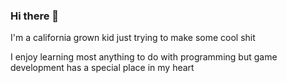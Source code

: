 ### Hi there 👋
<p>I'm a california grown kid just trying to make some cool shit</p>
<p>I enjoy learning most anything to do with programming but game development has a special place in my heart</p>
<!--
**LukeEades/LukeEades** is a ✨ _special_ ✨ repository because its `README.md` (this file) appears on your GitHub profile.

Here are some ideas to get you started:

- 🔭 I’m currently working on ...
- 🌱 I’m currently learning ...
- 👯 I’m looking to collaborate on ...
- 🤔 I’m looking for help with ...
- 💬 Ask me about ...
- 📫 How to reach me: ...
- 😄 Pronouns: ...
- ⚡ Fun fact: ...
-->
